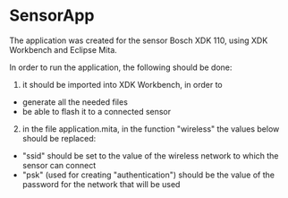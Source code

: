 # SensorApp

The application was created for the sensor Bosch XDK 110, using XDK Workbench and Eclipse Mita.

In order to run the application, the following should be done:
1) it should be imported into XDK Workbench, in order to
- generate all the needed files
- be able to flash it to a connected sensor

2) in the file application.mita, in the function "wireless" the values below should be replaced:
- "ssid" should be set to the value of the wireless network to which the sensor can connect
- "psk" (used for creating "authentication") should be the value of the password for the network that will be used
